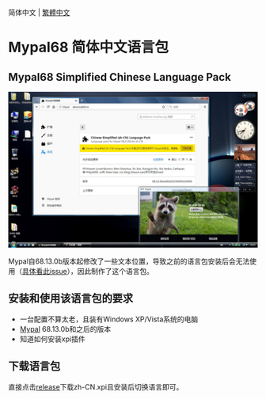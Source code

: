简体中文 | [繁體中文](./README.zh-TW.md)

# Mypal68 简体中文语言包

## Mypal68 Simplified Chinese Language Pack

![preview_zh-CN](./image/preview_zh-CN.jpg)

Mypal自68.13.0b版本起修改了一些文本位置，导致之前的语言包安装后会无法使用（[具体看此issue](https://github.com/Feodor2/Mypal68/issues/203)），因此制作了这个语言包。

## 安装和使用该语言包的要求
* 一台配置不算太老，且装有Windows XP/Vista系统的电脑
* [Mypal](https://github.com/Feodor2/Mypal68/releases/latest) 68.13.0b和之后的版本
* 知道如何安装xpi插件

## 下载语言包
直接点击[release](https://github.com/shawnpxtl/Mypal68-zh_CN-xpi/releases/latest)下载zh-CN.xpi且安装后切换语言即可。